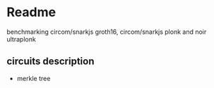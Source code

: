 # Readme

benchmarking circom/snarkjs groth16, circom/snarkjs plonk and noir ultraplonk

## circuits description

- merkle tree
